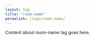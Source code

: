 ```yaml
---
layout: tag
title: "room-name"
permalink: /tags/room-name/
---
```


Content about room-name tag goes here.